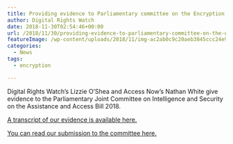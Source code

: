 ```yaml
---
title: Providing evidence to Parliamentary committee on the Encryption Bill
author: Digital Rights Watch
date: 2018-11-30T02:54:46+00:00
url: /2018/11/30/providing-evidence-to-parliamentary-committee-on-the-encryption-bill/
featureImage: /wp-content/uploads/2018/11/img-ac2ab0c9c20aeb3845ccc24e905fcb08.jpg
categories:
  - News
tags:
  - encryption

---
```

Digital Rights Watch&#8217;s Lizzie O&#8217;Shea and Access Now&#8217;s Nathan White give evidence to the Parliamentary Joint Committee on Intelligence and Security on the Assistance and Access Bill 2018.<figure class="wp-block-embed-youtube wp-block-embed is-type-video is-provider-youtube wp-embed-aspect-16-9 wp-has-aspect-ratio">

<div class="wp-block-embed__wrapper">
</div></figure>

[A transcript of our evidence is available here.][1]


[You can read our submission to the committee here.][2]

 [1]: https://parlinfo.aph.gov.au/parlInfo/search/display/display.w3p;db=COMMITTEES;id=committees%2Fcommjnt%2Fb9247c77-dfa4-44bb-8aa3-ce6bc01d20ca%2F0002;query=Id%3A%22committees%2Fcommjnt%2Fb9247c77-dfa4-44bb-8aa3-ce6bc01d20ca%2F0000%22
 [2]: https://digitalrightswatch.org.au/2018/10/12/submission-to-pjcis-on-the-assistance-and-access-bill-2018/
